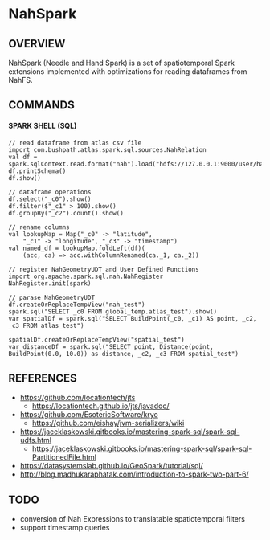 # NahSpark
## OVERVIEW
NahSpark (Needle and Hand Spark) is a set of spatiotemporal Spark extensions implemented with optimizations for reading dataframes from NahFS.

## COMMANDS
#### SPARK SHELL (SQL)
    // read dataframe from atlas csv file
    import com.bushpath.atlas.spark.sql.sources.NahRelation
    val df = spark.sqlContext.read.format("nah").load("hdfs://127.0.0.1:9000/user/hamersaw")
    df.printSchema()
    df.show()

    // dataframe operations
    df.select("_c0").show()
    df.filter($"_c1" > 100).show()
    df.groupBy("_c2").count().show()

    // rename columns
    val lookupMap = Map("_c0" -> "latitude",
        "_c1" -> "longitude", "_c3" -> "timestamp")
    val named_df = lookupMap.foldLeft(df)(
        (acc, ca) => acc.withColumnRenamed(ca._1, ca._2))

    // register NahGeometryUDT and User Defined Functions
    import org.apache.spark.sql.nah.NahRegister
    NahRegister.init(spark)

    // parase NahGeometryUDT
    df.createOrReplaceTempView("nah_test")
    spark.sql("SELECT _c0 FROM global_temp.atlas_test").show()
    var spatialDf = spark.sql("SELECT BuildPoint(_c0, _c1) AS point, _c2, _c3 FROM atlas_test")

    spatialDf.createOrReplaceTempView("spatial_test")
    var distanceDf = spark.sql("SELECT point, Distance(point, BuildPoint(0.0, 10.0)) as distance, _c2, _c3 FROM spatial_test")

## REFERENCES
- https://github.com/locationtech/jts
    - https://locationtech.github.io/jts/javadoc/
- https://github.com/EsotericSoftware/kryo
    - https://github.com/eishay/jvm-serializers/wiki
- https://jaceklaskowski.gitbooks.io/mastering-spark-sql/spark-sql-udfs.html
    - https://jaceklaskowski.gitbooks.io/mastering-spark-sql/spark-sql-PartitionedFile.html
- https://datasystemslab.github.io/GeoSpark/tutorial/sql/
- http://blog.madhukaraphatak.com/introduction-to-spark-two-part-6/

## TODO
- conversion of Nah Expressions to translatable spatiotemporal filters 
- support timestamp queries

